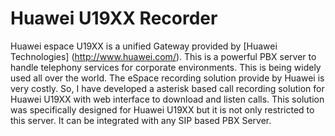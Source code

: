 # Huawei U19XX Recorder
Huawei espace U19XX is a unified Gateway provided by [Huawei Technologies] (http://www.huawei.com/). This is a powerful PBX server to handle telephony services for corporate environments. This is being widely used all over the world. The eSpace recording solution provide by Huawei is very costly. So, I have developed a asterisk based call recording solution for Huawei U19XX with web interface to download and listen calls. This solution was specifically designed for Huawei U19XX but it is not only restricted to this server. It can be integrated with any SIP based PBX Server.
